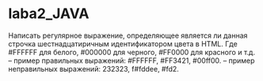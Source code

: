 # laba2_JAVA
Написать регулярное выражение, определяющее является ли данная строчка шестнадцатиричным идентификатором цвета в HTML. Где #FFFFFF для белого, #000000 для черного, #FF0000 для красного и т.д.
– пример правильных выражений: #FFFFFF, #FF3421, #00ff00.
– пример неправильных выражений: 232323, f#fddee, #fd2.
